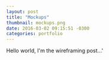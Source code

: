```yaml
---
layout: post
title: "Mockups"
thumbnail: mockups.png
date: 2016-03-02 09:15:51 -0300
categories: portfolio
---
```

Hello world, I'm the wireframing post...'